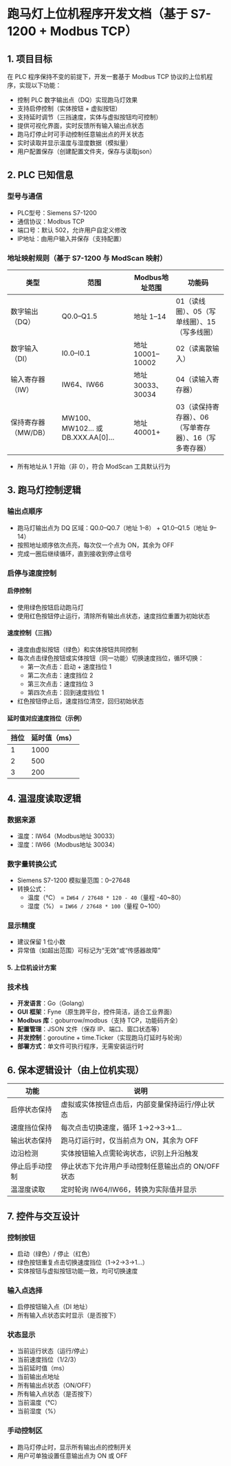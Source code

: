# 跑马灯上位机程序开发文档（基于 S7-1200 + Modbus TCP）

## 1. 项目目标

在 PLC 程序保持不变的前提下，开发一套基于 Modbus TCP 协议的上位机程序，实现以下功能：

- 控制 PLC 数字输出点（DQ）实现跑马灯效果
- 支持启停控制（实体按钮 + 虚拟按钮）
- 支持延时调节（三挡速度，实体与虚拟按钮均可控制）
- 提供可视化界面，实时反馈所有输入输出点状态
- 跑马灯停止时可手动控制任意输出点的开关状态
- 实时读取并显示温度与湿度数据（模拟量）
- 用户配置保存（创建配置文件夹，保存与读取json）

## 2. PLC 已知信息

### 型号与通信

- PLC型号：Siemens S7-1200  
- 通信协议：Modbus TCP  
- 端口号：默认 502，允许用户自定义修改  
- IP地址：由用户输入并保存（支持配置）

### 地址映射规则（基于 S7-1200 与 ModScan 映射）

| 类型           | 范围                           | Modbus地址范围     | 功能码                            |
| ------------ | ---------------------------- | -------------- | ------------------------------ |
| 数字输出（DQ）     | Q0.0–Q1.5                    | 地址 1–14        | 01（读线圈）、05（写单线圈）、15（写多线圈）      |
| 数字输入（DI）     | I0.0–I0.1                    | 地址 10001–10002 | 02（读离散输入）                      |
| 输入寄存器（IW）    | IW64、IW66                    | 地址 30033、30034 | 04（读输入寄存器）                     |
| 保持寄存器（MW/DB） | MW100、MW102… 或 DB.XXX.AA[0]… | 地址 40001+      | 03（读保持寄存器）、06（写单寄存器）、16（写多寄存器） |

- 所有地址从 1 开始（非 0），符合 ModScan 工具默认行为

## 3. 跑马灯控制逻辑

### 输出点顺序

- 跑马灯输出点为 DQ 区域：Q0.0–Q0.7（地址 1–8） + Q1.0–Q1.5（地址 9–14）
- 按照地址顺序依次点亮，每次仅一个点为 ON，其余为 OFF
- 完成一圈后继续循环，直到接收到停止信号

### 启停与速度控制

#### 启停控制

- 使用绿色按钮启动跑马灯
- 使用红色按钮停止运行，清除所有输出点状态，速度挡位重置为初始状态

#### 速度控制（三挡）

- 速度由虚拟按钮（绿色）和实体按钮共同控制
- 每次点击绿色按钮或实体按钮（同一功能）切换速度挡位，循环切换：
  - 第一次点击：启动 + 速度挡位 1
  - 第二次点击：速度挡位 2
  - 第三次点击：速度挡位 3
  - 第四次点击：回到速度挡位 1
- 红色按钮停止后，速度挡位清空，回归初始状态

#### 延时值对应速度挡位（示例）

| 挡位  | 延时值（ms） |
| --- | ------- |
| 1   | 1000    |
| 2   | 500     |
| 3   | 200     |

## 4. 温湿度读取逻辑

### 数据来源

- 温度：IW64（Modbus地址 30033）
- 湿度：IW66（Modbus地址 30034）

### 数字量转换公式

- Siemens S7-1200 模拟量范围：0–27648
- 转换公式：  
  - 温度（℃） = `IW64 / 27648 * 120 - 40`（量程 -40~80）  
  - 湿度（%） = `IW66 / 27648 * 100`（量程 0~100）

### 显示精度

- 建议保留 1 位小数
- 异常值（如超出范围）可标记为“无效”或“传感器故障”

#### 5\. 上位机设计方案

### 技术栈

- **开发语言**：Go（Golang）
- **GUI 框架**：Fyne（原生跨平台，控件简洁，适合工业界面）
- **Modbus 库**：goburrow/modbus（支持 TCP，功能码齐全）
- **配置管理**：JSON 文件（保存 IP、端口、窗口状态等）
- **并发控制**：goroutine + time.Ticker（实现跑马灯延时与轮询）
- **部署方式**：单文件可执行程序，无需安装运行时

## 6. 保本逻辑设计（由上位机实现）

| 功能      | 说明                            |
| ------- | ----------------------------- |
| 启停状态保持  | 虚拟或实体按钮点击后，内部变量保持运行/停止状态      |
| 速度挡位保持  | 每次点击切换速度，循环 1→2→3→1…          |
| 输出状态保持  | 跑马灯运行时，仅当前点为 ON，其余为 OFF       |
| 边沿检测    | 实体按钮输入点需轮询状态，识别上升沿触发          |
| 停止后手动控制 | 停止状态下允许用户手动控制任意输出点的 ON/OFF 状态 |
| 温湿度读取   | 定时轮询 IW64/IW66，转换为实际值并显示      |

## 7. 控件与交互设计

### 控制按钮

- 启动（绿色）/ 停止（红色）
- 绿色按钮重复点击切换速度挡位（1→2→3→1…）
- 实体按钮与虚拟按钮功能一致，均可切换速度

### 输入点选择

- 启停按钮输入点（DI 地址）
- 所有输入点状态实时显示（是否按下）

### 状态显示

- 当前运行状态（运行/停止）
- 当前速度挡位（1/2/3）
- 当前延时值（ms）
- 当前输出点地址
- 所有输出点状态（ON/OFF）
- 所有输入点状态（是否按下）
- 当前温度（℃）
- 当前湿度（%）

### 手动控制区

- 跑马灯停止时，显示所有输出点的控制开关
- 用户可单独设置任意输出点为 ON 或 OFF

# 